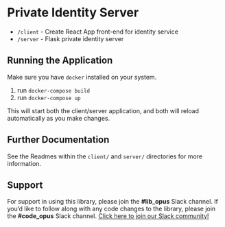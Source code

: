 # Private Identity Server

- `/client` - Create React App front-end for identity service
- `/server` - Flask private identity server

## Running the Application

Make sure you have `docker` installed on your system.

1. run `docker-compose build`
2. run `docker-compose up`

This will start both the client/server application, and both will reload automatically as you make changes.

## Further Documentation

See the Readmes within the `client/` and `server/` directories for more information.

## Support
For support in using this library, please join the **#lib_opus** Slack channel. If you’d like to follow along with any code changes to the library, please join the **#code_opus** Slack channel. [Click here to join our Slack community!](https://slack.openmined.org)
